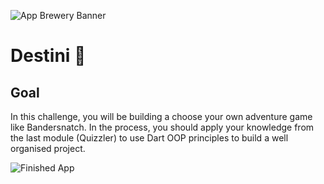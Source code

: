 ![App Brewery Banner](https://github.com/londonappbrewery/Images/blob/master/AppBreweryBanner.png)


# Destini 🤔

## Goal

In this challenge, you will be building a choose your own adventure game like Bandersnatch. In the process, you should apply your knowledge from the last module (Quizzler) to use Dart OOP principles to build a well organised project.

![Finished App](https://github.com/londonappbrewery/Images/blob/master/Destini.gif)
